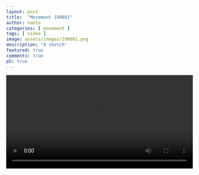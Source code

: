 ```yaml
---
layout: post
title:  "Movement 190801"
author: naoto
categories: [ movement ]
tags: [ video ]
image: assets/images/190801.png
description: "A sketch"
featured: true
comments: true
p5: true
---
```


<video src="{{ site.baseurl }}/assets/images/190801.webm" controls width="100%" height="auto">
</video>
